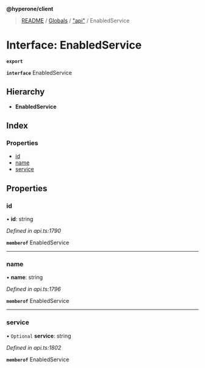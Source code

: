 **@hyperone/client**

> [README](../README.md) / [Globals](../globals.md) / ["api"](../modules/_api_.md) / EnabledService

# Interface: EnabledService

**`export`** 

**`interface`** EnabledService

## Hierarchy

* **EnabledService**

## Index

### Properties

* [id](_api_.enabledservice.md#id)
* [name](_api_.enabledservice.md#name)
* [service](_api_.enabledservice.md#service)

## Properties

### id

•  **id**: string

*Defined in api.ts:1790*

**`memberof`** EnabledService

___

### name

•  **name**: string

*Defined in api.ts:1796*

**`memberof`** EnabledService

___

### service

• `Optional` **service**: string

*Defined in api.ts:1802*

**`memberof`** EnabledService
